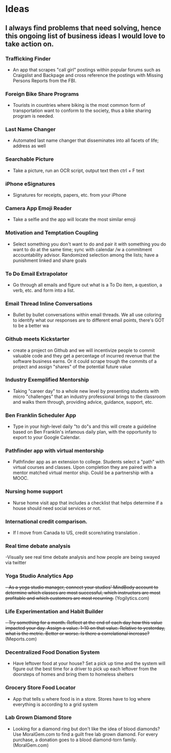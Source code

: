 # Ideas

## I always find problems that need solving, hence this ongoing list of business ideas I would love to take action on.

### Trafficking Finder

- An app that scrapes "call girl" postings within popular forums such as Craigslist and Backpage and cross reference the postings with Missing Persons Reports from the FBI.

### Foreign Bike Share Programs

- Tourists in countries where biking is the most common form of transportation want to conform to the society, thus a bike sharing program is needed.

### Last Name Changer

- Automated last name changer that disseminates into all facets of life; address as well

### Searchable Picture

- Take a picture, run an OCR script, output text then ctrl + F text

### iPhone eSignatures

- Signatures for receipts, papers, etc. from your iPhone

### Camera App Emoji Reader

- Take a selfie and the app will locate the most similar emoji

### Motivation and Temptation Coupling

- Select something you don't want to do and pair it with something you do want to do at the same time; sync with calendar /w a commitment accountability advisor. Randomized selection among the lists; have a punishment linked and share goals

### To Do Email Extrapolator

- Go through all emails and figure out what is a To Do item, a question, a verb, etc. and form into a list.

### Email Thread Inline Conversations 

- Bullet by bullet conversations within email threads. We all use coloring to identify what our responses are to different email points, there's GOT to be a better wa

### Github meets Kickstarter

- create a project on Github and we will incentivize people to commit valuable code and they get a percentage of incurred revenue that the software business earns. Or it could scrape trough the commits of a project and assign "shares" of the potential future value

### Industry Exemplified Mentorship

- Taking "career day" to a whole new level by presenting students with micro "challenges" that an industry professional brings to the classroom and walks them through, providing advice, guidance, support, etc.

### Ben Franklin Scheduler App

- Type in your high-level daily "to do"s and this will create a guideline based on Ben Franklin's infamous daily plan, with the opportunity to export to your Google Calendar.

### Pathfinder app with virtual mentorship

- Pathfinder app as an extension to college. Students select a "path" with virtual courses and classes. Upon completion they are paired with a mentor matched virtual mentor ship. Could be a partnership with a MOOC.

### Nursing home support  

- Nurse home visit app that includes a checklist that helps determine if a house should need social services or not.

### International credit comparison.

- If I move from Canada to US, credit score/rating translation .

### Real time debate analysis

-Visually see real time debate analysis and how people are being swayed via twitter

### Yoga Studio Analytics App

~~- As a yoga studio manager, connect your studios' MindBody account to determine which classes are most successful, which instructors are most profitable and which customers are most recurring.~~ (Yogilytics.com)

### Life Experimentation and Habit Builder

~~- Try something for a month. Reflect at the end of each day how this value impacted your day. Assign a value. 1-10 on that value. Relative to yesterday, what is the metric. Better or worse. Is there a correlational increase?~~ (Meports.com)

### Decentralized Food Donation System

- Have leftover food at your house? Set a pick up time and the system will figure out the best time for a driver to pick up each leftover from the doorsteps of homes and bring them to homeless shelters

### Grocery Store Food Locator

- App that tells u where food is in a store. Stores have to log where everything is according to a grid system

### Lab Grown Diamond Store

- Looking for a diamond ring but don't like the idea of blood diamonds? Use MoralGem.com to find a guilt free lab grown diamond. For every purchase, a donation goes to a blood diamond-torn family. (MoralGem.com)
